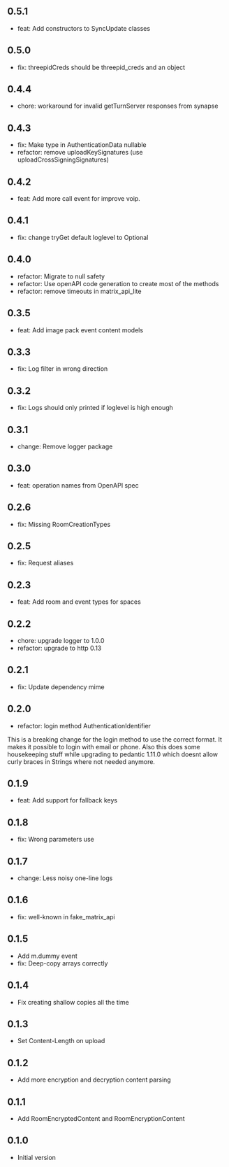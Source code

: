 ## 0.5.1
- feat: Add constructors to SyncUpdate classes

## 0.5.0
- fix: threepidCreds should be threepid_creds and an object

## 0.4.4
- chore: workaround for invalid getTurnServer responses from synapse

## 0.4.3
- fix: Make type in AuthenticationData nullable
- refactor: remove uploadKeySignatures (use uploadCrossSigningSignatures)

## 0.4.2
- feat: Add more call event for improve voip.

## 0.4.1
- fix: change tryGet default loglevel to Optional

## 0.4.0
- refactor: Migrate to null safety
- refactor: Use openAPI code generation to create most of the methods
- refactor: remove timeouts in matrix_api_lite

## 0.3.5
- feat: Add image pack event content models

## 0.3.3
- fix: Log filter in wrong direction

## 0.3.2
- fix: Logs should only printed if loglevel is high enough

## 0.3.1
- change: Remove logger package

## 0.3.0
- feat: operation names from OpenAPI spec

## 0.2.6
- fix: Missing RoomCreationTypes

## 0.2.5
- fix: Request aliases

## 0.2.3
- feat: Add room and event types for spaces

## 0.2.2
- chore: upgrade logger to 1.0.0
- refactor: upgrade to http 0.13

## 0.2.1
- fix: Update dependency mime

## 0.2.0
- refactor: login method AuthenticationIdentifier

This is a breaking change for the login method to use the correct format.
It makes it possible to login with email or phone.
Also this does some housekeeping stuff while
upgrading to pedantic 1.11.0 which doesnt
allow curly braces in Strings where not needed
anymore.

## 0.1.9
- feat: Add support for fallback keys

## 0.1.8

- fix: Wrong parameters use

## 0.1.7

- change: Less noisy one-line logs

## 0.1.6

- fix: well-known in fake_matrix_api

## 0.1.5

- Add m.dummy event
- fix: Deep-copy arrays correctly

## 0.1.4

- Fix creating shallow copies all the time

## 0.1.3

- Set Content-Length on upload

## 0.1.2

- Add more encryption and decryption content parsing

## 0.1.1

- Add RoomEncryptedContent and RoomEncryptionContent

## 0.1.0

- Initial version
